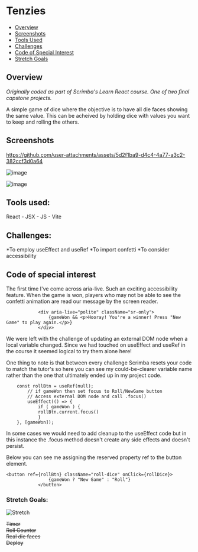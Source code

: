 # Tenzies

* [Overview](#overview)
* [Screenshots](#screenshots)
* [Tools Used](#tools-used)
* [Challenges](#challenges)
* [Code of Special Interest](#code-of-special-interest)
* [Stretch Goals](#stretch-goals)

## Overview
*Originally coded as part of Scrimba's Learn React course. One of two final capstone projects.*

A simple game of dice where the objective is to have all die faces showing the same value.
This can be acheived by holding dice with values you want to keep and rolling the others.

## Screenshots


https://github.com/user-attachments/assets/5d2f1ba9-d4c4-4a77-a3c2-382ccf3d0a64


![image](https://github.com/user-attachments/assets/a3591422-9698-4c3a-9f70-fe7a84cb9a3d)


![image](https://github.com/user-attachments/assets/05d74f66-048e-41a1-bc3e-fb60153a3f2d)

## Tools used:
React - JSX - JS - Vite

## Challenges:
*To employ useEffect and useRef
*To import confetti
*To consider accessibility

## Code of special interest

The first time I've come across aria-live. Such an exciting accessibility feature. When the game is won, players who may not be able to see the confetti animation are read our message by the screen reader.
```
            <div aria-live="polite" className="sr-only">
                {gameWon && <p>Hooray! You're a winner! Press "New Game" to play again.</p>}
            </div>
```

We were left with the challenge of updating an external DOM node when a local variable changed. Since we had touched on useEffect and useRef in the course it seemed logical to try them alone here!

One thing to note is that between every challenge Scrimba resets your code to match the tutor's so here you can see my could-be-clearer variable name rather than the one that ultimately ended up in my project code.

```
    const rollBtn = useRef(null);
        // if gameWon then set focus to Roll/NewGame button
        // Access external DOM node and call .focus()
        useEffect(() => {
            if ( gameWon ) { 
            rollBtn.current.focus()
            }
    }, [gameWon]);
```

In some cases we would need to add cleanup to the useEffect code but in this instance the .focus method doesn't create any side effects and doesn't persist.

Below you can see me assigning the reserved property ref to the button element.

```
<button ref={rollBtn} className="roll-dice" onClick={rollDice}>
                {gameWon ? "New Game" : "Roll"}
            </button>
```

### Stretch Goals:
![Stretch](https://github.com/user-attachments/assets/ddc6668b-15a5-47d1-9584-2a2ee876b463)


~~Timer~~\
~~Roll Counter~~\
~~Real die faces~~\
~~Deploy~~
